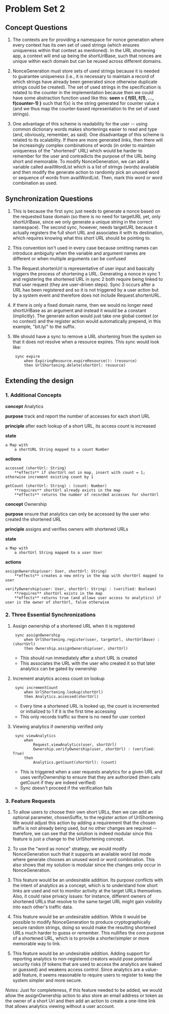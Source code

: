 # Problem Set 2

## Concept Questions

1. The contexts are for providing a namespace for nonce generation where every context has its own set of used strings (which ensures uniqueness within that context as mentioned). In the URL shortening app, a context will end up being the shortUrlBase, such that nonces are unique within each domain but can be reused across different domains.

2. NonceGeneration must store sets of used strings because it is needed to guarantee uniqueness (i.e., it is necessary to maintain a record of which strings have already been generated since otherwise duplicate strings could be created). The set of used strings in the specification is related to the counter in the implementation because then we could have some abstraction function used like this: **seen = { f(0), f(1), ..., f(counter-1) }** such that f(x) is the string generated for counter value x (and we thus map the counter-based representation to the set of used strings). 

3. One advantage of this scheme is readability for the user -- using common dictionary words makes shortenings easier to read and type (and, obviously, remember, as said). One disadvantage of this scheme is related to its scalability. If there are more generated links, then there will be increasingly complex combinations of words (in order to maintain uniqueness of the "shortened" URL) which would be harder to remember for the user and contradicts the purpose of the URL being short and memorable. To modify NonceGeneration, we can add a variable called availWordList which is a list of strings (words) available and then modify the generate action to randomly pick an unused word or sequence of words from availWordList. Then, mark this word or word combination as used. 

## Synchronization Questions

1. This is because the first sync just needs to generate a nonce based on the requested base domain (so there is no need for targetURL yet, only shortUrlBase, since we only generate a unique string in the correct namespace). The second sync, however, needs targetURL because it actually registers the full short URL and associates it with its destination, which requires knowing what this short URL should be pointing to.

2. This convention isn't used in every case because omitting names can introduce ambiguity when the variable and argument names are different or when multiple arguments can be confused

3. The Request.shortenUrl is representative of user input and basically triggers the process of shortening a URL. Generating a nonce in sync 1 and registering the shortened URL in sync 2 both require being linked to that user request (they are user-driven steps). Sync 3 occurs after a URL has been registered and so it is not triggered by a user action but by a system event and therefore does not include Request.shortenURL.

4. If there is only a fixed domain name, then we would no longer need shortUrlBase as an argument and instead it would be a constant (implicitly). The generate action would just take one global context (or no context) and the register action would automatically prepend, in this example, "bit.ly/" to the suffix. 

5. We should have a sync to remove a URL shortening from the system so that it does not resolve when a resource expires. This sync would look like:

        sync expire
            when ExpiringResource.expireResource(): (resource)
            then UrlShortening.delete(shortUrl: resource)


## Extending the design

### 1. Additional Concepts

**concept** Analytics

**purpose** track and report the number of accesses for each short URL

**principle** after each lookup of a short URL, its access count is increased

**state**

    a Map with
        a shortURL String mapped to a count Number

**actions**

    accessed (shortUrl: String)
        **effects** if shortUrl not in map, insert with count = 1; otherwise increment existing count by 1

    getCount (shortUrl: String) : (count: Number)
        **requires** shortUrl already exists in the map
        **effects** returns the number of recorded accesses for shortUrl

**concept** Ownership

**purpose** ensure that analytics can only be accessed by the user who created the shortened URL

**principle** assigns and verifies owners with shortened URLs

**state** 

    a Map with 
        a shortUrl String mapped to a user User


**actions**

    assignOwnership(user: User, shortUrl: String) 
        **effects** creates a new entry in the map with shortUrl mapped to user

    verifyOwnership(user: User, shortUrl: String) : (verified: Boolean)
        **requires** shortUrl exists in the map
        **effects** returns true (and allows user access to analytics) if user is the owner of shortUrl, false otherwise
    

### 2. Three Essential Synchronizations

1. Assign ownership of a shortened URL when it is registered

        sync assignOwnership
            when UrlShortening.register(user, targetUrl, shortUrlBase) : (shortUrl)
            then Ownership.assignOwnership(user, shortUrl)

    - This should run immediately after a short URL is created
    - This associates the URL with the user who created it so that later analytics can be gated by ownership

2. Increment analytics access count on lookup

        sync incrementCount 
            when UrlShortening.lookup(shortUrl)
            then Analytics.accessed(shortUrl)

    - Every time a shortened URL is looked up, the count is incremented or initialized to 1 if it is the first time accessing
    - This only records traffic so there is no need for user context

3. Viewing analytics if ownership verified only

        sync viewAnalytics
            when 
                Request.viewAnalytics(user, shortUrl)
                Ownership.verifyOwnership(user, shortUrl) : (verified: True)
            then
                Analytics.getCount(shortUrl): (count)

    - This is triggered when a user requests analytics for a given URL and uses verifyOwnership to ensure that they are authorized (then calls getCount if they are indeed verified)
    - Sync doesn't proceed if the verification fails

### 3. Feature Requests

1. To allow users to choose their own short URLs, then we can add an optional parameter, chosenSuffix, to the register action of UrlShortening. We would adjust this action by adding a requirement that the chosen suffix is not already being used, but no other changes are required -- therefore, we can see that the solution is indeed modular since this feature is just a change to the UrlShortening concept.

2. To use the "word as nonce" strategy, we would modify NonceGeneration such that it supports an available word list mode where generate chooses an unused word or word combination. This also shows that my solution is modular since the changes only occur in NonceGeneration.

3. This feature would be an undesirable addition. Its purpose conflicts with the intent of analytics as a concept, which is to understand how short links are used and not to monitor activity at the target URLs themselves. Also, it could raise privacy issues: for instance, different owners of shortened URLs that resolve to the same target URL might gain visibility into each other's traffic data.

4. This feature would be an undesirable addition. While it would be possible to modify NonceGeneration to produce cryptographically secure random strings, doing so would make the resulting shortened URLs much harder to guess or remember. This nullifies the core purpose of a shortened URL, which is to provide a shorter/simpler or more memorable way to link.

5. This feature would be an undesirable addition. Adding support for reporting analytics to non-registered creators would pose potential security risks (if tokens that are used to access the analytics are leaked or guessed) and weakens access control. Since analytics are a value-add feature, it seems reasonable to require users to register to keep the system simpler and more secure. 

*Notes*: Just for completeness, if this feature needed to be added, we would allow the assignOwnership action to also store an email address or token as the owner of a short Url and then add an action to create a one-time link that allows analytics viewing without a user account.